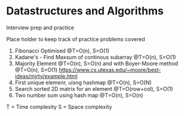 # Datastructures and Algorithms
Interview prep and practice

Place holder to keep track of practice problems covered

1. Fibonacci Optimised @T=O(n), S=O(1)
2. Kadane's - Find Maxsum of continous subarray @T=O(n), S=O(1)
3. Majority Element @T=O(n), S=O(n) and with Boyer-Moore method @T=O(n), S=O(1)
   https://www.cs.utexas.edu/~moore/best-ideas/mjrty/example.html
4. First unique elemenr, uisng hashmap @T=O(n), S=O(N)
5. Search sorted 2D matrix for an element @T=O(row+col), S=O(1) 
6. Two number sum using hash map @T=O(n), S=O(n)

T = Time complexity
S = Space complexity
